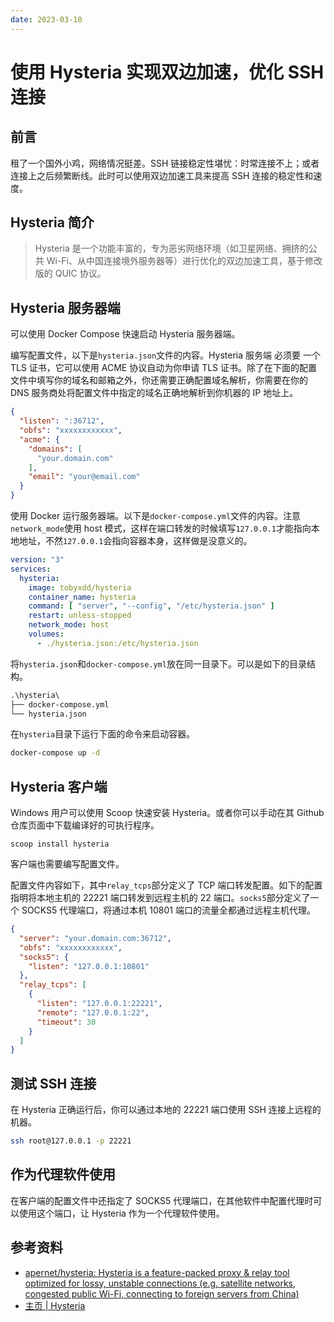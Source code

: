```yaml
---
date: 2023-03-10
---
```


# 使用 Hysteria 实现双边加速，优化 SSH 连接

## 前言

租了一个国外小鸡，网络情况挺差。SSH 链接稳定性堪忧：时常连接不上；或者连接上之后频繁断线。此时可以使用双边加速工具来提高 SSH 连接的稳定性和速度。

## Hysteria 简介

> Hysteria 是一个功能丰富的，专为恶劣网络环境（如卫星网络、拥挤的公共 Wi-Fi、从中国连接境外服务器等）进行优化的双边加速工具，基于修改版的 QUIC 协议。

## Hysteria 服务器端

可以使用 Docker Compose 快速启动 Hysteria 服务器端。

编写配置文件，以下是`hysteria.json`文件的内容。Hysteria 服务端 必须要 一个 TLS 证书，它可以使用 ACME 协议自动为你申请 TLS 证书。除了在下面的配置文件中填写你的域名和邮箱之外，你还需要正确配置域名解析，你需要在你的 DNS 服务商处将配置文件中指定的域名正确地解析到你机器的 IP 地址上。

```json
{
  "listen": ":36712",
  "obfs": "xxxxxxxxxxxx",
  "acme": {
    "domains": [
      "your.domain.com"
    ],
    "email": "your@email.com"
  }
}
```

使用 Docker 运行服务器端。以下是`docker-compose.yml`文件的内容。注意`network_mode`使用 host 模式，这样在端口转发的时候填写`127.0.0.1`才能指向本地地址，不然`127.0.0.1`会指向容器本身，这样做是没意义的。

```yml
version: "3"
services:
  hysteria:
    image: tobyxdd/hysteria
    container_name: hysteria
    command: [ "server", "--config", "/etc/hysteria.json" ]
    restart: unless-stopped
    network_mode: host
    volumes:
      - ./hysteria.json:/etc/hysteria.json
```

将`hysteria.json`和`docker-compose.yml`放在同一目录下。可以是如下的目录结构。

```txt
.\hysteria\
├── docker-compose.yml
└── hysteria.json
```

在`hysteria`目录下运行下面的命令来启动容器。

```bash
docker-compose up -d
```

## Hysteria 客户端

Windows 用户可以使用 Scoop 快速安装 Hysteria。或者你可以手动在其 Github 仓库页面中下载编译好的可执行程序。

```pwsh
scoop install hysteria
```

客户端也需要编写配置文件。

配置文件内容如下，其中`relay_tcps`部分定义了 TCP 端口转发配置。如下的配置指明将本地主机的 22221 端口转发到远程主机的 22 端口。`socks5`部分定义了一个 SOCKS5 代理端口，将通过本机 10801 端口的流量全都通过远程主机代理。

```json
{
  "server": "your.domain.com:36712",
  "obfs": "xxxxxxxxxxxx",
  "socks5": {
    "listen": "127.0.0.1:10801"
  },
  "relay_tcps": [
    {
      "listen": "127.0.0.1:22221",
      "remote": "127.0.0.1:22",
      "timeout": 30
    }
  ]
}
```

## 测试 SSH 连接

在 Hysteria 正确运行后，你可以通过本地的 22221 端口使用 SSH 连接上远程的机器。

```bash
ssh root@127.0.0.1 -p 22221
```

## 作为代理软件使用

在客户端的配置文件中还指定了 SOCKS5 代理端口，在其他软件中配置代理时可以使用这个端口，让 Hysteria 作为一个代理软件使用。

## 参考资料

- [apernet/hysteria: Hysteria is a feature-packed proxy & relay tool optimized for lossy, unstable connections (e.g. satellite networks, congested public Wi-Fi, connecting to foreign servers from China)](https://github.com/apernet/hysteria)
- [主页 | Hysteria](https://hysteria.network/zh/)
